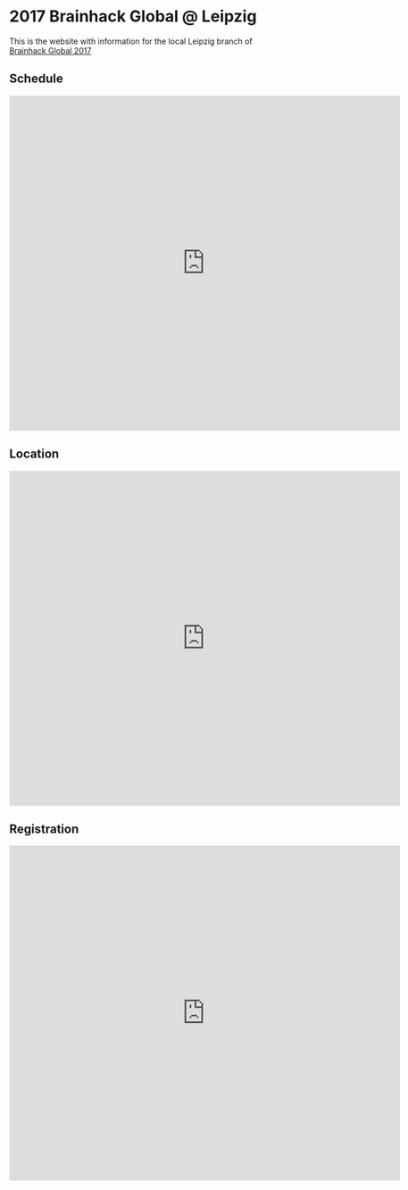 # 2017 Brainhack Global @ Leipzig

This is the website with information for the local Leipzig branch of [Brainhack Global 2017](http://events.brainhack.org/global2017/)

## Schedule

<iframe src="https://calendar.google.com/calendar/embed?showTitle=0&amp;showNav=0&amp;showDate=0&amp;showPrint=0&amp;showTabs=0&amp;showCalendars=0&amp;mode=AGENDA&amp;height=600&amp;wkst=1&amp;bgcolor=%23FFFFFF&amp;src=mrmbtj7du1579lulhotg5d0ovc%40group.calendar.google.com&amp;color=%231B887A&amp;ctz=Europe%2FBerlin" style="border-width:0" width="700" height="600" frameborder="0" scrolling="no"></iframe>

## Location

<iframe src="https://www.google.com/maps/embed?pb=!1m18!1m12!1m3!1d9972.633131330651!2d12.398546849999999!3d51.32660845!2m3!1f0!2f0!3f0!3m2!1i1024!2i768!4f13.1!3m3!1m2!1s0x0%3A0x2856dce7b35998e4!2sMax+Planck+Institute+for+Human+Cognitive+and+Brain+Sciences!5e0!3m2!1sen!2sde!4v1486069790687" width="700" height="600" frameborder="0" style="border:0" allowfullscreen></iframe>

## Registration

<iframe src="https://docs.google.com/forms/d/e/1FAIpQLSfVSRwNlrdezTa-P917TpXpoDzHPKpmDTpTwiRXECwxWCOxrg/viewform?embedded=true" width="700" height="600" frameborder="0" marginheight="0" marginwidth="0">Loading...</iframe>
